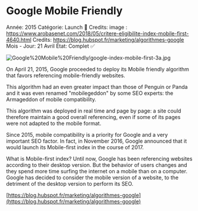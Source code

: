 # Google Mobile Friendly

Année: 2015
Catégorie: Launch 🚀
Credits: image : https://www.arobasenet.com/2018/05/critere-eligibilite-index-mobile-first-4640.html
Credits: https://blog.hubspot.fr/marketing/algorithmes-google
Mois - Jour: 21 Avril
État: Complet ✅

![Google%20Mobile%20Friendly/google-index-mobile-first-3a.jpg](Google%20Mobile%20Friendly/google-index-mobile-first-3a.jpg)

On April 21, 2015, Google proceeded to deploy its Mobile friendly algorithm that favors referencing mobile-friendly websites.

This algorithm had an even greater impact than those of Penguin or Panda and it was even renamed "mobilegeddon" by some SEO experts: the Armageddon of mobile compatibility.

This algorithm was deployed in real time and page by page: a site could therefore maintain a good overall referencing, even if some of its pages were not adapted to the mobile format.

Since 2015, mobile compatibility is a priority for Google and a very important SEO factor. In fact, in November 2016, Google announced that it would launch its Mobile-first index in the course of 2017.

What is Mobile-first index? Until now, Google has been referencing websites according to their desktop version. But the behavior of users changes and they spend more time surfing the internet on a mobile than on a computer. Google has decided to consider the mobile version of a website, to the detriment of the desktop version to perform its SEO.

[https://blog.hubspot.fr/marketing/algorithmes-google](https://blog.hubspot.fr/marketing/algorithmes-google)